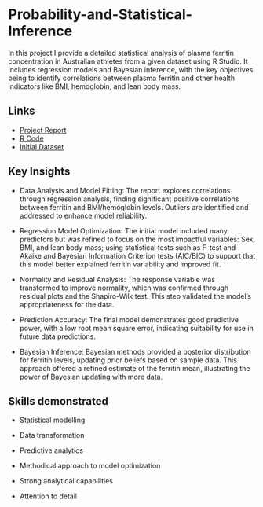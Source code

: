 # Probability-and-Statistical-Inference

In this project I provide a detailed statistical analysis of plasma ferritin concentration in Australian athletes from a given dataset using R Studio. It includes regression models and Bayesian inference, with the key objectives being to identify correlations between plasma ferritin and other health indicators like BMI, hemoglobin, and lean body mass.  

## Links
- [Project Report](https://github.com/D-Wilkinson/Probability-and-Statistical-Inference/blob/71e2205fc90824593186ec28a12b0db0d733fb4d/PSI%20Report.pdf)
- [R Code](https://github.com/D-Wilkinson/Probability-and-Statistical-Inference/blob/00a17e91292ee01780633238202b7734c95e1e87/CourseWork%20Script.R)
- [Initial Dataset](https://github.com/D-Wilkinson/Probability-and-Statistical-Inference/blob/79df366eac0f31a1e3ee041cc58bc3b8127ad35c/Sports%20Data%20CW%202019.csv)

## Key Insights
- Data Analysis and Model Fitting: The report explores correlations through regression analysis, finding significant positive correlations between ferritin and BMI/hemoglobin levels. Outliers are identified and addressed to enhance model reliability.

- Regression Model Optimization: The initial model included many predictors but was refined to focus on the most impactful variables: Sex, BMI, and lean body mass; using statistical tests such as F-test and Akaike and Bayesian Information Criterion tests (AIC/BIC) to support that this model better explained ferritin variability and improved fit.
- Normality and Residual Analysis: The response variable was transformed to improve normality, which was confirmed through residual plots and the Shapiro-Wilk test. This step validated the model’s appropriateness for the data.
- Prediction Accuracy: The final model demonstrates good predictive power, with a low root mean square error, indicating suitability for use in future data predictions.
- Bayesian Inference: Bayesian methods provided a posterior distribution for ferritin levels, updating prior beliefs based on sample data. This approach offered a refined estimate of the ferritin mean, illustrating the power of Bayesian updating with more data.
## Skills demonstrated
- Statistical modelling

- Data transformation
- Predictive analytics
- Methodical approach to model optimization
- Strong analytical capabilities
- Attention to detail 
